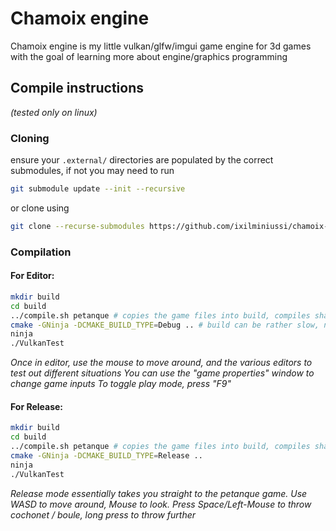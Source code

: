 # Chamoix engine
Chamoix engine is my little vulkan/glfw/imgui game engine for 3d games with the goal of learning more about engine/graphics programming

## Compile instructions
*(tested only on linux)*

### Cloning
ensure your `.external/` directories are populated by the correct submodules, if not you may need to run

``` bash
git submodule update --init --recursive
```
or clone using
``` bash
git clone --recurse-submodules https://github.com/ixilminiussi/chamoix-engine.git
```

### Compilation

#### For Editor:

``` bash
mkdir build
cd build
../compile.sh petanque # copies the game files into build, compiles shaders
cmake -GNinja -DCMAKE_BUILD_TYPE=Debug .. # build can be rather slow, ninja is recommended for faster compilation. make also works
ninja
./VulkanTest
```

*Once in editor, use the mouse to move around, and the various editors to test out different situations*
*You can use the "game properties" window to change game inputs*
*To toggle *play* mode, press "F9"*

#### For Release:

``` bash
mkdir build
cd build
../compile.sh petanque # copies the game files into build, compiles shaders
cmake -GNinja -DCMAKE_BUILD_TYPE=Release .. 
ninja
./VulkanTest
```

*Release mode essentially takes you straight to the petanque game. Use WASD to move around, Mouse to look. Press Space/Left-Mouse to throw cochonet / boule, long press to throw further* 

